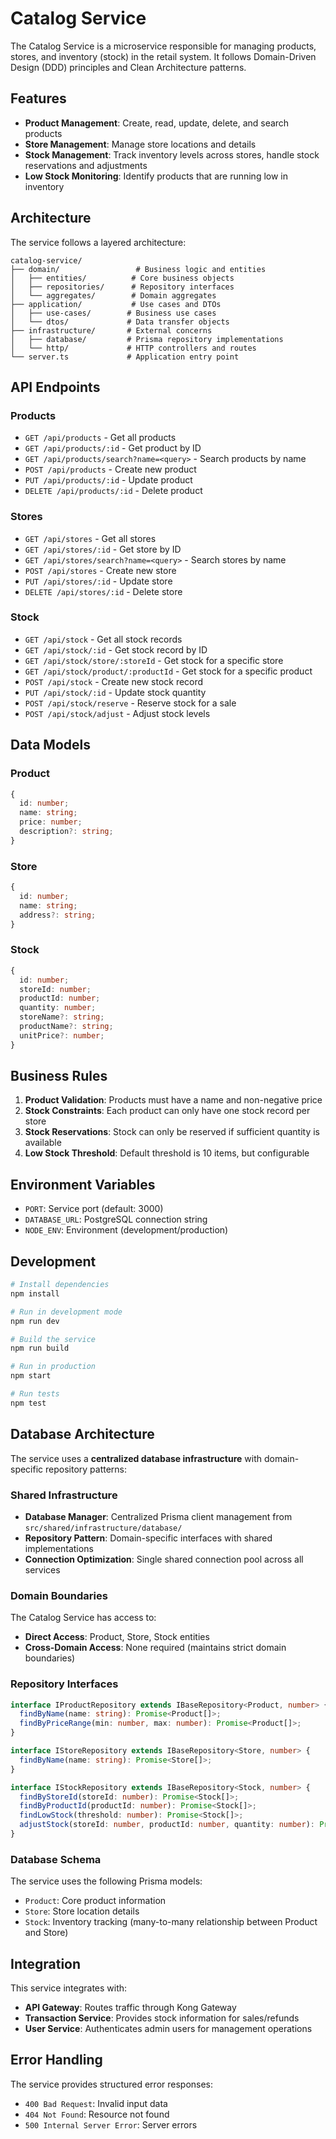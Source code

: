 # Catalog Service

The Catalog Service is a microservice responsible for managing products, stores, and inventory (stock) in the retail system. It follows Domain-Driven Design (DDD) principles and Clean Architecture patterns.

## Features

- **Product Management**: Create, read, update, delete, and search products
- **Store Management**: Manage store locations and details
- **Stock Management**: Track inventory levels across stores, handle stock reservations and adjustments
- **Low Stock Monitoring**: Identify products that are running low in inventory

## Architecture

The service follows a layered architecture:

```
catalog-service/
├── domain/                 # Business logic and entities
│   ├── entities/          # Core business objects
│   ├── repositories/      # Repository interfaces
│   └── aggregates/        # Domain aggregates
├── application/           # Use cases and DTOs
│   ├── use-cases/        # Business use cases
│   └── dtos/             # Data transfer objects
├── infrastructure/       # External concerns
│   ├── database/         # Prisma repository implementations
│   └── http/             # HTTP controllers and routes
└── server.ts             # Application entry point
```

## API Endpoints

### Products

- `GET /api/products` - Get all products
- `GET /api/products/:id` - Get product by ID
- `GET /api/products/search?name=<query>` - Search products by name
- `POST /api/products` - Create new product
- `PUT /api/products/:id` - Update product
- `DELETE /api/products/:id` - Delete product

### Stores

- `GET /api/stores` - Get all stores
- `GET /api/stores/:id` - Get store by ID
- `GET /api/stores/search?name=<query>` - Search stores by name
- `POST /api/stores` - Create new store
- `PUT /api/stores/:id` - Update store
- `DELETE /api/stores/:id` - Delete store

### Stock

- `GET /api/stock` - Get all stock records
- `GET /api/stock/:id` - Get stock record by ID
- `GET /api/stock/store/:storeId` - Get stock for a specific store
- `GET /api/stock/product/:productId` - Get stock for a specific product
- `POST /api/stock` - Create new stock record
- `PUT /api/stock/:id` - Update stock quantity
- `POST /api/stock/reserve` - Reserve stock for a sale
- `POST /api/stock/adjust` - Adjust stock levels

## Data Models

### Product

```typescript
{
  id: number;
  name: string;
  price: number;
  description?: string;
}
```

### Store

```typescript
{
  id: number;
  name: string;
  address?: string;
}
```

### Stock

```typescript
{
  id: number;
  storeId: number;
  productId: number;
  quantity: number;
  storeName?: string;
  productName?: string;
  unitPrice?: number;
}
```

## Business Rules

1. **Product Validation**: Products must have a name and non-negative price
2. **Stock Constraints**: Each product can only have one stock record per store
3. **Stock Reservations**: Stock can only be reserved if sufficient quantity is available
4. **Low Stock Threshold**: Default threshold is 10 items, but configurable

## Environment Variables

- `PORT`: Service port (default: 3000)
- `DATABASE_URL`: PostgreSQL connection string
- `NODE_ENV`: Environment (development/production)

## Development

```bash
# Install dependencies
npm install

# Run in development mode
npm run dev

# Build the service
npm run build

# Run in production
npm start

# Run tests
npm test
```

## Database Architecture

The service uses a **centralized database infrastructure** with domain-specific repository patterns:

### Shared Infrastructure

- **Database Manager**: Centralized Prisma client management from `src/shared/infrastructure/database/`
- **Repository Pattern**: Domain-specific interfaces with shared implementations
- **Connection Optimization**: Single shared connection pool across all services

### Domain Boundaries

The Catalog Service has access to:

- **Direct Access**: Product, Store, Stock entities
- **Cross-Domain Access**: None required (maintains strict domain boundaries)

### Repository Interfaces

```typescript
interface IProductRepository extends IBaseRepository<Product, number> {
  findByName(name: string): Promise<Product[]>;
  findByPriceRange(min: number, max: number): Promise<Product[]>;
}

interface IStoreRepository extends IBaseRepository<Store, number> {
  findByName(name: string): Promise<Store[]>;
}

interface IStockRepository extends IBaseRepository<Stock, number> {
  findByStoreId(storeId: number): Promise<Stock[]>;
  findByProductId(productId: number): Promise<Stock[]>;
  findLowStock(threshold: number): Promise<Stock[]>;
  adjustStock(storeId: number, productId: number, quantity: number): Promise<Stock>;
}
```

### Database Schema

The service uses the following Prisma models:

- `Product`: Core product information
- `Store`: Store location details
- `Stock`: Inventory tracking (many-to-many relationship between Product and Store)

## Integration

This service integrates with:

- **API Gateway**: Routes traffic through Kong Gateway
- **Transaction Service**: Provides stock information for sales/refunds
- **User Service**: Authenticates admin users for management operations

## Error Handling

The service provides structured error responses:

- `400 Bad Request`: Invalid input data
- `404 Not Found`: Resource not found
- `500 Internal Server Error`: Server errors

